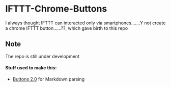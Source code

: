 # IFTTT-Chrome-Buttons
I always thought IFTTT can interacted only via smartphones.......Y not create a chrome IFTTT button......??, which gave birth to this repo

## Note
The repo is still under development

#### Stuff used to make this:
 * [Buttons 2.0](https://github.com/alexwolfe/Buttons/) for Markdown parsing
